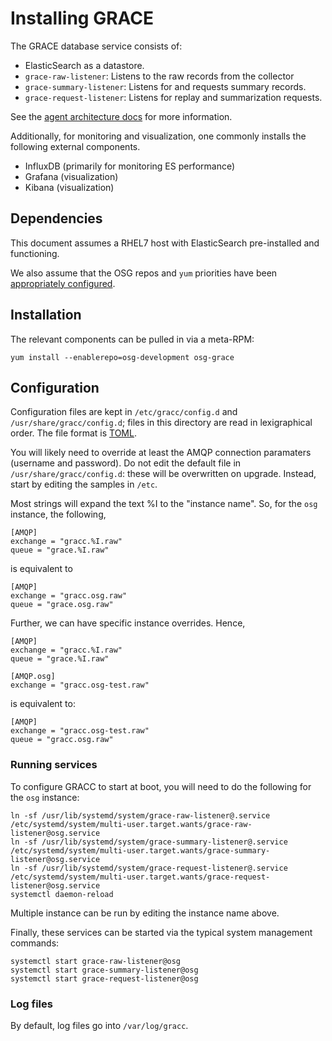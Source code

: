 
Installing GRACE
================

The GRACE database service consists of:

   - ElasticSearch as a datastore.
   - `grace-raw-listener`: Listens to the raw records from the collector
   - `grace-summary-listener`: Listens for and requests summary records.
   - `grace-request-listener`: Listens for replay and summarization requests.

See the [agent architecture docs](agent-arch.md) for more information.

Additionally, for monitoring and visualization, one commonly installs
the following external components.

   - InfluxDB (primarily for monitoring ES performance)
   - Grafana (visualization)
   - Kibana (visualization)

Dependencies
------------

This document assumes a RHEL7 host with ElasticSearch pre-installed and functioning.

We also assume that the OSG repos and `yum` priorities have been [appropriately configured](http://opensciencegrid.github.io/docs/Common/yum/).

Installation
------------

The relevant components can be pulled in via a meta-RPM:
```
yum install --enablerepo=osg-development osg-grace
```

Configuration
-------------

Configuration files are kept in `/etc/gracc/config.d` and `/usr/share/gracc/config.d`; files in this directory are read in lexigraphical order.  The file format is [TOML](https://github.com/toml-lang/toml).

You will likely need to override at least the AMQP connection paramaters (username and password).  Do not edit the default file in `/usr/share/gracc/config.d`: these will be overwritten on upgrade.  Instead, start by editing the samples in `/etc`.

Most strings will expand the text %I to the "instance name".  So, for the `osg` instance, the following,

```
[AMQP]
exchange = "gracc.%I.raw"
queue = "grace.%I.raw"
```

is equivalent to

```
[AMQP]
exchange = "gracc.osg.raw"
queue = "grace.osg.raw"
```

Further, we can have specific instance overrides.  Hence,

```
[AMQP]
exchange = "gracc.%I.raw"
queue = "grace.%I.raw"

[AMQP.osg]
exchange = "gracc.osg-test.raw"
```

is equivalent to:

```
[AMQP]
exchange = "gracc.osg-test.raw"
queue = "gracc.osg.raw"
```

### Running services

To configure GRACC to start at boot, you will need to do the following for the `osg` instance:

```
ln -sf /usr/lib/systemd/system/grace-raw-listener@.service /etc/systemd/system/multi-user.target.wants/grace-raw-listener@osg.service
ln -sf /usr/lib/systemd/system/grace-summary-listener@.service /etc/systemd/system/multi-user.target.wants/grace-summary-listener@osg.service
ln -sf /usr/lib/systemd/system/grace-request-listener@.service /etc/systemd/system/multi-user.target.wants/grace-request-listener@osg.service
systemctl daemon-reload
```

Multiple instance can be run by editing the instance name above.

Finally, these services can be started via the typical system management commands:

```
systemctl start grace-raw-listener@osg
systemctl start grace-summary-listener@osg
systemctl start grace-request-listener@osg
```

### Log files

By default, log files go into `/var/log/gracc`.

